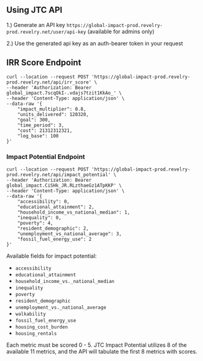 ## Using JTC API

1.) Generate an API key `https://global-impact-prod.revelry-prod.revelry.net/user/api-key` (available for admins only)

2.) Use the generated api key as an auth-bearer token in your request

## IRR Score Endpoint
```
curl --location --request POST 'https://global-impact-prod.revelry-prod.revelry.net/api/irr_score' \
--header 'Authorization: Bearer global_impact.7scqOkI-.vdajs7tzit1KkAo_' \
--header 'Content-Type: application/json' \
--data-raw '{
    "impact_multiplier": 0.8,
    "units_delivered": 120320,
    "goal": 300,
    "time_period": 3,
    "cost": 21312312321,
    "log_base": 100
}'
```
### Impact Potential Endpoint
```
curl --location --request POST 'https://global-impact-prod.revelry-prod.revelry.net/api/impact_potential' \
--header 'Authorization: Bearer global_impact.CiSHk_JR.RLzthaeGz1ATpKKP' \
--header 'Content-Type: application/json' \
--data-raw '{
    "accessibility": 0,
    "educational_attainment": 2,
    "household_income_vs_national_median": 1,
    "inequality": 0,
    "poverty": 4,
    "resident_demographic": 2,
    "unemployment_vs_national_average": 3,
    "fossil_fuel_energy_use": 2
}'
```
Available fields for impact potential:
- `accessibility`
- `educational_attainment`
- `household_income_vs._national_median`
- `inequality`
- `poverty`
- `resident_demographic`
- `unemployment_vs._national_average`
- `walkability`
- `fossil_fuel_energy_use`
- `housing_cost_burden`
- `housing_rentals`

Each metric must be scored 0 - 5. JTC Impact Potential utilizes 8 of the available 11 metrics, and the API will tabulate the first 8 metrics with scores.
